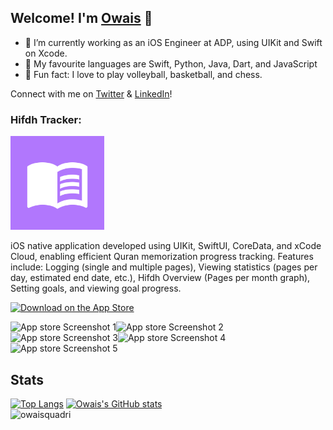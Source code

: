 ## Welcome! I'm [Owais](https://docs.google.com/document/d/1InIyJejavJtBLAJZPjXpvqm_2rVnmXitCValutALRac/edit?usp=sharing) 👋

- 💼 I’m currently working as an iOS Engineer at ADP, using UIKit and Swift on Xcode.
- 👑 My favourite languages are Swift, Python, Java, Dart, and JavaScript
- 🎉 Fun fact: I love to play volleyball, basketball, and chess.
  
Connect with me on [Twitter](https://twitter.com/owaissquadri) & [LinkedIn](https://linkedin.com/in/OwaisQuadri)!

### Hifdh Tracker:

<a href="https://apps.apple.com/us/app/hifdh-tracker/id6451350122" target="_blank"><img width="150" alt="Hifdh Tracker" src="https://github.com/OwaisQuadri/Hifdh-Tracker/blob/main/Hifdh%20Tracker/Assets.xcassets/AppIcon.appiconset/AppIcon~ios-marketing.png" /></a>  

iOS native application developed using UIKit, SwiftUI, CoreData, and xCode Cloud, enabling efficient Quran memorization progress tracking. Features include: Logging (single and multiple pages), Viewing statistics (pages per day, estimated end date, etc.), Hifdh Overview (Pages per month graph), Setting goals, and viewing goal progress.  
  
<a href="https://apps.apple.com/us/app/hifdh-tracker/id6451350122" target="_blank"><img width="150" alt="Download on the App Store" src="https://developer.apple.com/assets/elements/badges/download-on-the-app-store.svg"/></a>  
  
<img src="https://github.com/OwaisQuadri/OwaisQuadri/assets/55822994/ecad8345-b6bb-4c73-b747-6fdebe0911ad" width=20% alt="App store Screenshot 1" /><img src="https://github.com/OwaisQuadri/OwaisQuadri/assets/55822994/e242f0ae-fa15-4f23-b1de-18498209e70a" width=20% alt="App store Screenshot 2" /><img src="https://github.com/OwaisQuadri/OwaisQuadri/assets/55822994/e555da44-3f61-4d21-91cb-4b627bd74f4a" width=20% alt="App store Screenshot 3" /><img src="https://github.com/OwaisQuadri/OwaisQuadri/assets/55822994/3d08382e-e4c0-47a4-9f57-2d2832217e99" width=20% alt="App store Screenshot 4" /><img src="https://github.com/OwaisQuadri/OwaisQuadri/assets/55822994/3b99993b-dbb9-4b48-addd-413877397ce0" width=20% alt="App store Screenshot 5" />  

  
## Stats
[![Top Langs](https://github-readme-stats.vercel.app/api/top-langs/?username=OwaisQuadri&hide=php,mql4,TeX,html,css&show_icons=true&theme=tokyonight&hide_border=true&langs_count=4&layout=donut&size_weight=0.4&count_weight=0.6)](https://github.com/anuraghazra/OwaisQuadri)
[![Owais's GitHub stats](https://github-readme-stats.vercel.app/api?username=OwaisQuadri&show_icons=true&theme=tokyonight&hide_border=true&hide=prs,issues,contribs)](https://github.com/OwaisQuadri/OwaisQuadri)  
<img src="https://komarev.com/ghpvc/?username=owaisquadri&label=Profile%20views&color=0e75b6&style=for-the-badge" alt="owaisquadri" />
